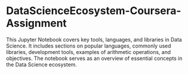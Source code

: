 # DataScienceEcosystem-Coursera-Assignment
This Jupyter Notebook covers key tools, languages, and libraries in Data Science. It includes sections on popular languages, commonly used libraries, development tools, examples of arithmetic operations, and objectives. The notebook serves as an overview of essential concepts in the Data Science ecosystem.
